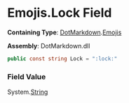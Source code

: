 # Emojis\.Lock Field

**Containing Type**: [DotMarkdown](../../README.md)\.[Emojis](../README.md)

**Assembly**: DotMarkdown\.dll

```csharp
public const string Lock = ":lock:"
```

### Field Value

System\.[String](https://docs.microsoft.com/en-us/dotnet/api/system.string)